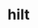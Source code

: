---
category: 4-letters
denotation: null
name: hilt
reference_link: https://www.etymonline.com/word/hilt
root_language: null
root_name: null
title: hilt
type: free
word_sums:
- respelling: hilt
  sum: 'Hilt + '
---